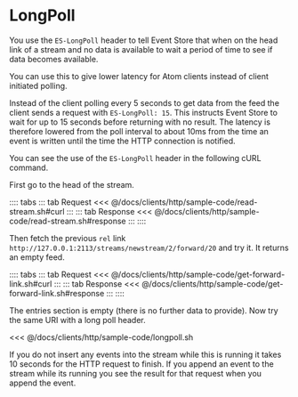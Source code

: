 # LongPoll

You use the `ES-LongPoll` header to tell Event Store that when on the head link of a stream and no data is available to wait a period of time to see if data becomes available.

You can use this to give lower latency for Atom clients instead of client initiated polling.

Instead of the client polling every 5 seconds to get data from the feed the client sends a request with `ES-LongPoll: 15`. This instructs Event Store to wait for up to 15 seconds before returning with no result. The latency is therefore lowered from the poll interval to about 10ms from the time an event is written until the time the HTTP connection is notified.

You can see the use of the `ES-LongPoll` header in the following cURL command.

First go to the head of the stream.

:::: tabs
::: tab Request
<<< @/docs/clients/http/sample-code/read-stream.sh#curl
:::
::: tab Response
<<< @/docs/clients/http/sample-code/read-stream.sh#response
:::
::::

Then fetch the previous `rel` link `http://127.0.0.1:2113/streams/newstream/2/forward/20` and try it. It returns an empty feed.

:::: tabs
::: tab Request
<<< @/docs/clients/http/sample-code/get-forward-link.sh#curl
:::
::: tab Response
<<< @/docs/clients/http/sample-code/get-forward-link.sh#response
:::
::::

The entries section is empty (there is no further data to provide). Now try the same URI with a long poll header.

<<< @/docs/clients/http/sample-code/longpoll.sh

If you do not insert any events into the stream while this is running it takes 10 seconds for the HTTP request to finish. If you append an event to the stream while its running you see the result for that request when you append the event.
